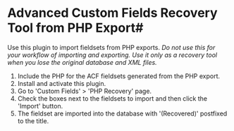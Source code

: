 # Advanced Custom Fields Recovery Tool from PHP Export#

Use this plugin to import fieldsets from PHP exports. *Do not use this for your workflow of importing and exporting. Use it only as a recovery tool when you lose the original database and XML files.*

1. Include the PHP for the ACF fieldsets generated from the PHP export.
2. Install and activate this plugin.
3. Go to 'Custom Fields' > 'PHP Recovery' page.
4. Check the boxes next to the fieldsets to import and then click the 'Import' button.
5. The fieldset are imported into the database with '(Recovered)' postfixed to the title.

